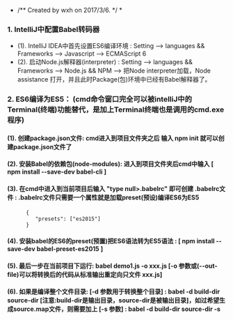 * /** Created by wxh on 2017/3/6. */ *

### 1. IntelliJ中配置Babel转码器
   - (1). IntelliJ IDEA中首先设置ES6编译环境 : Setting --> languages && Frameworks --> Javascript --> ECMAScript 6
   - (2). 启动Node.js解释器(interpreter) : Setting --> languages && Frameworks --> Node.js && NPM --> 把Node interpreter加载，Node assistance 打开，并且此时Package(包)环境中已经有Babel解释器了。

   
### 2. ES6编译为ES5： (cmd命令窗口完全可以被intelliJ中的Terminal(终端)功能替代，是加上Terminal终端也是调用的cmd.exe程序)

#### (1). 创建package.json文件:  cmd进入到项目文件夹之后 输入 npm init 就可以创建package.json文件了
 
#### (2). 安装Babel的依赖包(node-modules): 进入到项目文件夹后cmd中输入 [ npm install --save-dev babel-cli ]
 
#### (3). 在cmd中进入到当前项目后输入 "type null>.babelrc" 即可创建 .babelrc文件 : .babelrc文件只需要一个属性就是加载preset(预设)编译ES6为ES5  <br/>
          {
             "presets": ["es2015"]
          }
          
#### (4). 安装babel的ES6的preset(预置)把ES6语法转为ES5语法 : [ npm install --save-dev babel-preset-es2015 ]
 
#### (5). 最后一步在当前项目下运行: babel demo1.js -o  xxx.js  [-o 参数或(--out-file)可以将转换后的代码从标准输出重定向只文件 xxx.js]
 
#### (6). 如果是编译整个文件目录: [-d 参数用于转换整个目录] : babel -d build-dir source-dir [注意:build-dir是输出目录，source-dir是被输出目录]，如过希望生成source.map文件，则需要加上 [-s 参数] : babel -d build-dir source-dir -s
      
      

